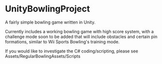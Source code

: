 # UnityBowlingProject
A fairly simple bowling game written in Unity.

Currently includes a working bowling game with high score system, with a challenge mode soon to be added
that will include obstacles and certain pin formations, similar to Wii Sports Bowling's training mode.

If you would like to investigate the C# coding/scripting, please see Assets/RegularBowlingAssets/Scripts
